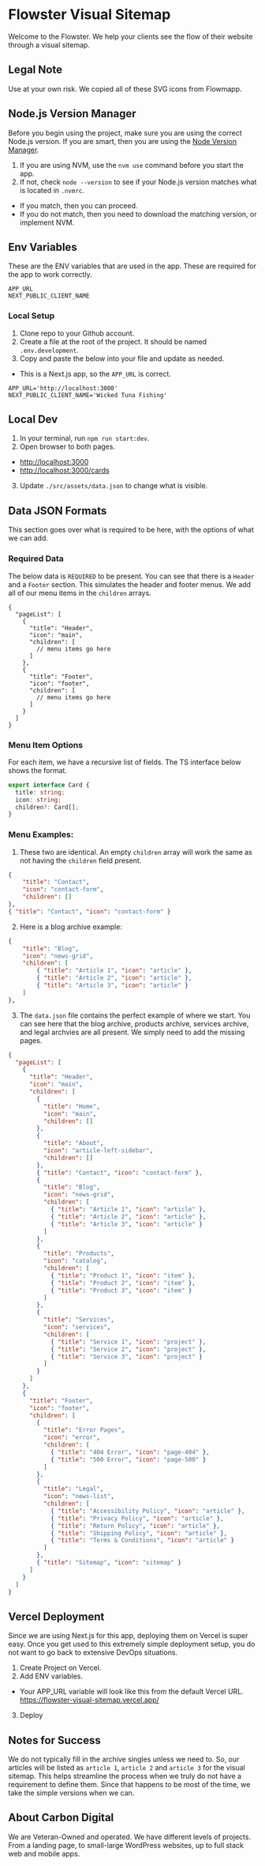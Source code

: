 # Flowster Visual Sitemap

Welcome to the Flowster. We help your clients see the flow of their website through a visual sitemap.

## Legal Note

Use at your own risk. We copied all of these SVG icons from Flowmapp.

## Node.js Version Manager

Before you begin using the project, make sure you are using the correct Node.js version. If you are smart, then you are using the [Node Version Manager](https://github.com/nvm-sh/nvm).

1. If you are using NVM, use the `nvm use` command before you start the app.
2. If not, check `node --version` to see if your Node.js version matches what is located in `.nvmrc`.

- If you match, then you can proceed.
- If you do not match, then you need to download the matching version, or implement NVM.

## Env Variables

These are the ENV variables that are used in the app. These are required for the app to work correctly.

```
APP_URL
NEXT_PUBLIC_CLIENT_NAME
```

### Local Setup

1. Clone repo to your Github account.
2. Create a file at the root of the project. It should be named `.env.development`.
3. Copy and paste the below into your file and update as needed.

- This is a Next.js app, so the `APP_URL` is correct.

```
APP_URL='http://localhost:3000'
NEXT_PUBLIC_CLIENT_NAME='Wicked Tuna Fishing'
```

## Local Dev

1. In your terminal, run `npm run start:dev`.
2. Open browser to both pages.

- [http://localhost:3000](http://localhost:3000)
- [http://localhost:3000/cards](http://localhost:3000/cards)

3. Update `./src/assets/data.json` to change what is visible.

## Data JSON Formats

This section goes over what is required to be here, with the options of what we can add.

### Required Data

The below data is `REQUIRED` to be present. You can see that there is a `Header` and a `Footer` section. This simulates the header and footer menus. We add all of our menu items in the `children` arrays.

```jsonc
{
  "pageList": [
    {
      "title": "Header",
      "icon": "main",
      "children": [
        // menu items go here
      ]
    },
    {
      "title": "Footer",
      "icon": "footer",
      "children": [
        // menu items go here
      ]
    }
  ]
}
```

### Menu Item Options

For each item, we have a recursive list of fields. The TS interface below shows the format.

```ts
export interface Card {
  title: string;
  icon: string;
  children?: Card[];
}
```

### Menu Examples:

1. These two are identical. An empty `children` array will work the same as not having the `children` field present.

```json
{
    "title": "Contact",
    "icon": "contact-form",
    "children": []
},
{ "title": "Contact", "icon": "contact-form" }
```

2. Here is a blog archive example:

```json
{
    "title": "Blog",
    "icon": "news-grid",
    "children": [
        { "title": "Article 1", "icon": "article" },
        { "title": "Article 2", "icon": "article" },
        { "title": "Article 3", "icon": "article" }
    ]
},
```

3. The `data.json` file contains the perfect example of where we start. You can see here that the blog archive, products archive, services archive, and legal archvies are all present. We simply need to add the missing pages.

```json
{
  "pageList": [
    {
      "title": "Header",
      "icon": "main",
      "children": [
        {
          "title": "Home",
          "icon": "main",
          "children": []
        },
        {
          "title": "About",
          "icon": "article-left-sidebar",
          "children": []
        },
        { "title": "Contact", "icon": "contact-form" },
        {
          "title": "Blog",
          "icon": "news-grid",
          "children": [
            { "title": "Article 1", "icon": "article" },
            { "title": "Article 2", "icon": "article" },
            { "title": "Article 3", "icon": "article" }
          ]
        },
        {
          "title": "Products",
          "icon": "catalog",
          "children": [
            { "title": "Product 1", "icon": "item" },
            { "title": "Product 2", "icon": "item" },
            { "title": "Product 3", "icon": "item" }
          ]
        },
        {
          "title": "Services",
          "icon": "services",
          "children": [
            { "title": "Service 1", "icon": "project" },
            { "title": "Service 2", "icon": "project" },
            { "title": "Service 3", "icon": "project" }
          ]
        }
      ]
    },
    {
      "title": "Footer",
      "icon": "footer",
      "children": [
        {
          "title": "Error Pages",
          "icon": "error",
          "children": [
            { "title": "404 Error", "icon": "page-404" },
            { "title": "500 Error", "icon": "page-500" }
          ]
        },
        {
          "title": "Legal",
          "icon": "news-list",
          "children": [
            { "title": "Accessibility Policy", "icon": "article" },
            { "title": "Privacy Policy", "icon": "article" },
            { "title": "Return Policy", "icon": "article" },
            { "title": "Shipping Policy", "icon": "article" },
            { "title": "Terms & Conditions", "icon": "article" }
          ]
        },
        { "title": "Sitemap", "icon": "sitemap" }
      ]
    }
  ]
}
```

## Vercel Deployment

Since we are using Next.js for this app, deploying them on Vercel is super easy. Once you get used to this extremely simple deployment setup, you do not want to go back to extensive DevOps situations.

1. Create Project on Vercel.
2. Add ENV variables.

- Your APP_URL variable will look like this from the default Vercel URL. https://flowster-visual-sitemap.vercel.app/

3. Deploy

## Notes for Success

We do not typically fill in the archive singles unless we need to. So, our articles will be listed as `article 1`, `article 2` and `article 3` for the visual sitemap. This helps streamline the process when we truly do not have a requirement to define them. Since that happens to be most of the time, we take the simple versions when we can.

## About Carbon Digital

We are Veteran-Owned and operated. We have different levels of projects. From a landing page, to small-large WordPress websites, up to full stack web and mobile apps.
